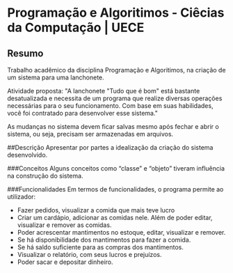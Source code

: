 # Programação e Algoritimos - Ciêcias da Computação | UECE

## Resumo
Trabalho acadêmico da disciplina Programação e Algoritimos, na criação de um sistema para uma lanchonete.

Atividade proposta: 
"A lanchonete "Tudo que é bom" está bastante desatualizada e necessita de um programa que realize diversas operações necessárias para o seu funcionamento. Com base em suas habilidades, você foi contratado para desenvolver esse sistema."

As mudanças no sistema devem  ficar salvas mesmo após fechar e abrir o sistema, ou seja, precisam ser armazenadas em arquivos.

##Descrição
Apresentar por partes a idealização da criação do sistema desenvolvido.

###Conceitos
Alguns conceitos como “classe” e “objeto” tiveram influência na construção do sistema.

###Funcionalidades
Em termos de funcionalidades, o programa permite ao utilizador:
- Fazer pedidos, visualizar a comida que mais teve lucro
- Criar um cardápio, adicionar as comidas nele. Além de poder editar, visualizar e remover as comidas.
- Poder acrescentar mantimentos no estoque, editar, visualizar e remover. 
- Se há disponibilidade dos mantimentos para fazer a comida.
- Se há saldo suficiente para as compras dos mantimentos.
- Visualizar o relatório, com seus lucros e prejuízos.
- Poder sacar e depositar dinheiro.

